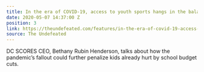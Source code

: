 ```yaml
---
title: In the era of COVID-19, access to youth sports hangs in the balance
date: 2020-05-07 14:37:00 Z
position: 3
link: https://theundefeated.com/features/in-the-era-of-covid-19-access-to-youth-sports-hangs-in-the-balance/
source: The Undefeated
---
```


DC SCORES CEO, Bethany Rubin Henderson, talks about how the pandemic’s fallout could further penalize kids already hurt by school budget cuts.